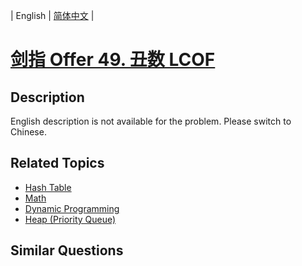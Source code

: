 
| English | [简体中文](README.md) |

# [剑指 Offer 49. 丑数 LCOF](https://leetcode-cn.com/problems/chou-shu-lcof/)

## Description

English description is not available for the problem. Please switch to Chinese.

## Related Topics

- [Hash Table](https://leetcode-cn.com/tag/hash-table)
- [Math](https://leetcode-cn.com/tag/math)
- [Dynamic Programming](https://leetcode-cn.com/tag/dynamic-programming)
- [Heap (Priority Queue)](https://leetcode-cn.com/tag/heap-priority-queue)

## Similar Questions


